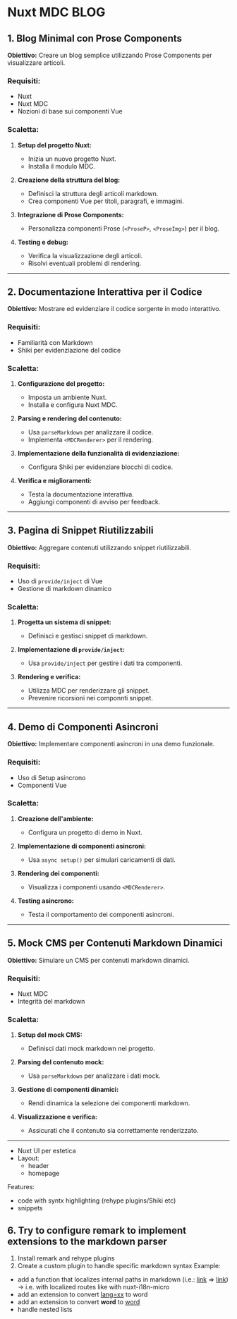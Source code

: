 # Nuxt MDC BLOG

## 1. Blog Minimal con Prose Components

**Obiettivo:** Creare un blog semplice utilizzando Prose Components per visualizzare articoli.

### Requisiti:

- Nuxt
- Nuxt MDC
- Nozioni di base sui componenti Vue

### Scaletta:

1. **Setup del progetto Nuxt:**

   - Inizia un nuovo progetto Nuxt.
   - Installa il modulo MDC.

2. **Creazione della struttura del blog:**

   - Definisci la struttura degli articoli markdown.
   - Crea componenti Vue per titoli, paragrafi, e immagini.

3. **Integrazione di Prose Components:**

   - Personalizza componenti Prose (`<ProseP>`, `<ProseImg>`) per il blog.

4. **Testing e debug:**
   - Verifica la visualizzazione degli articoli.
   - Risolvi eventuali problemi di rendering.

---

## 2. Documentazione Interattiva per il Codice

**Obiettivo:** Mostrare ed evidenziare il codice sorgente in modo interattivo.

### Requisiti:

- Familiarità con Markdown
- Shiki per evidenziazione del codice

### Scaletta:

1. **Configurazione del progetto:**

   - Imposta un ambiente Nuxt.
   - Installa e configura Nuxt MDC.

2. **Parsing e rendering del contenuto:**

   - Usa `parseMarkdown` per analizzare il codice.
   - Implementa `<MDCRenderer>` per il rendering.

3. **Implementazione della funzionalità di evidenziazione:**

   - Configura Shiki per evidenziare blocchi di codice.

4. **Verifica e miglioramenti:**
   - Testa la documentazione interattiva.
   - Aggiungi componenti di avviso per feedback.

---

## 3. Pagina di Snippet Riutilizzabili

**Obiettivo:** Aggregare contenuti utilizzando snippet riutilizzabili.

### Requisiti:

- Uso di `provide/inject` di Vue
- Gestione di markdown dinamico

### Scaletta:

1. **Progetta un sistema di snippet:**

   - Definisci e gestisci snippet di markdown.

2. **Implementazione di `provide/inject`:**

   - Usa `provide/inject` per gestire i dati tra componenti.

3. **Rendering e verifica:**
   - Utilizza MDC per renderizzare gli snippet.
   - Prevenire ricorsioni nei componnti snippet.

---

## 4. Demo di Componenti Asincroni

**Obiettivo:** Implementare componenti asincroni in una demo funzionale.

### Requisiti:

- Uso di Setup asincrono
- Componenti Vue

### Scaletta:

1. **Creazione dell'ambiente:**

   - Configura un progetto di demo in Nuxt.

2. **Implementazione di componenti asincroni:**

   - Usa `async setup()` per simulari caricamenti di dati.

3. **Rendering dei componenti:**

   - Visualizza i componenti usando `<MDCRenderer>`.

4. **Testing asincrono:**

   - Testa il comportamento dei componenti asincroni.

---

## 5. Mock CMS per Contenuti Markdown Dinamici

**Obiettivo:** Simulare un CMS per contenuti markdown dinamici.

### Requisiti:

- Nuxt MDC
- Integrità del markdown

### Scaletta:

1. **Setup del mock CMS:**

   - Definisci dati mock markdown nel progetto.

2. **Parsing del contenuto mock:**

   - Usa `parseMarkdown` per analizzare i dati mock.

3. **Gestione di componenti dinamici:**

   - Rendi dinamica la selezione dei componenti markdown.

4. **Visualizzazione e verifica:**
   - Assicurati che il contenuto sia correttamente renderizzato.

---

- Nuxt UI per estetica
- Layout:
  - header
  - homepage

Features:

- code with syntx highlighting (rehype plugins/Shiki etc)
- snippets

## 6. Try to configure remark to implement extensions to the markdown parser

1. Install remark and rehype plugins
2. Create a custom plugin to handle specific markdown syntax
   Example:

- add a function that localizes internal paths in markdown (i.e.: [link](/posts/test-markdown-text) => <a href="/en-us/posts/test-markdown-text">link</a>) -> i.e. with localized routes like with nuxt-i18n-micro
- add an extension to convert [lang=xx](word) to <span lang="xx">word</span>
- add an extension to convert **word** to <u>word</u>
- handle nested lists
